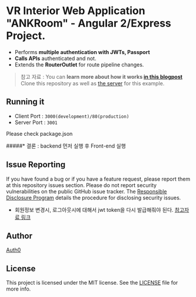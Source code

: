 # VR Interior Web Application "ANKRoom" - Angular 2/Express Project.

* Performs **multiple authentication with JWTs, Passport**
* **Calls APIs** authenticated and not.
* Extends the **RouterOutlet** for route pipeline changes.

> 참고 자료 : You can **learn more about how it works [in this blogpost](https://auth0.com/blog/2015/05/14/creating-your-first-real-world-angular-2-app-from-authentication-to-calling-an-api-and-everything-in-between/)**
> Clone this repository as well as [the server](https://github.com/auth0/nodejs-jwt-authentication-sample) for this example.

## Running it
* Client Port : `3000(development)/80(production)`
* Server Port : `3001`

Please check package.json

#####* 결론 : backend 먼저 실행 후 Front-end 실행


## Issue Reporting

If you have found a bug or if you have a feature request, please report them at this repository issues section. Please do not report security vulnerabilities on the public GitHub issue tracker. The [Responsible Disclosure Program](https://auth0.com/whitehat) details the procedure for disclosing security issues.

* 회원정보 변경시, 로그아웃시에 대해서 jwt token을 다시 발급해줘야 된다. [참고자료 링크](http://stackoverflow.com/questions/28759590/best-practices-to-invalidate-jwt-while-changing-passwords-and-logout-in-node-js)


## Author

[Auth0](auth0.com)

## License

This project is licensed under the MIT license. See the [LICENSE](LICENSE) file for more info.

